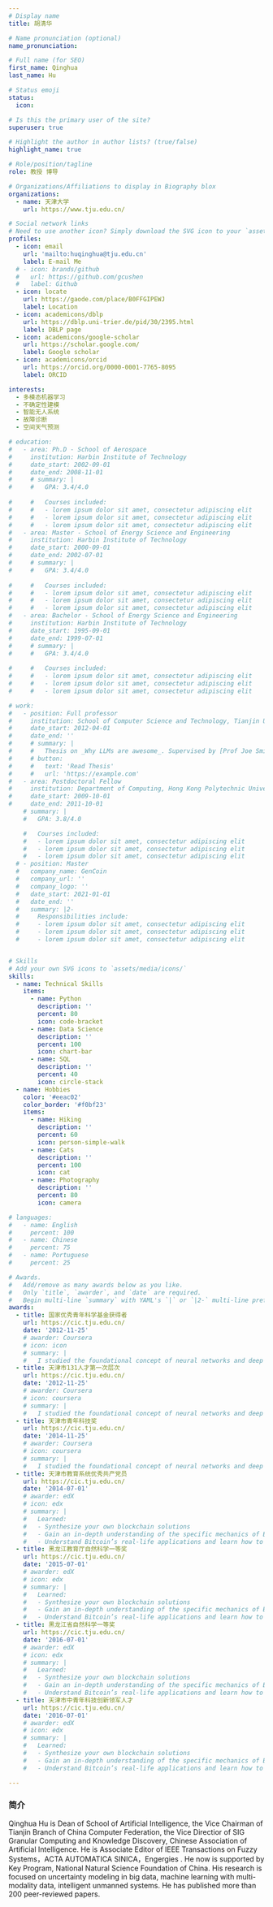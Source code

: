 ```yaml
---
# Display name
title: 胡清华

# Name pronunciation (optional)
name_pronunciation:

# Full name (for SEO)
first_name: Qinghua
last_name: Hu

# Status emoji
status:
  icon:

# Is this the primary user of the site?
superuser: true

# Highlight the author in author lists? (true/false)
highlight_name: true

# Role/position/tagline
role: 教授 博导

# Organizations/Affiliations to display in Biography blox
organizations:
  - name: 天津大学
    url: https://www.tju.edu.cn/

# Social network links
# Need to use another icon? Simply download the SVG icon to your `assets/media/icons/` folder.
profiles:
  - icon: email
    url: 'mailto:huqinghua@tju.edu.cn'
    label: E-mail Me
  # - icon: brands/github
  #   url: https://github.com/gcushen
  #   label: Github
  - icon: locate
    url: https://gaode.com/place/B0FFGIPEWJ
    label: Location
  - icon: academicons/dblp
    url: https://dblp.uni-trier.de/pid/30/2395.html
    label: DBLP page
  - icon: academicons/google-scholar
    url: https://scholar.google.com/
    label: Google scholar
  - icon: academicons/orcid
    url: https://orcid.org/0000-0001-7765-8095
    label: ORCID

interests:
  - 多模态机器学习
  - 不确定性建模
  - 智能无人系统
  - 故障诊断
  - 空间天气预测

# education:
#   - area: Ph.D - School of Aerospace
#     institution: Harbin Institute of Technology
#     date_start: 2002-09-01
#     date_end: 2008-11-01
#     # summary: |
#     #   GPA: 3.4/4.0
      
#     #   Courses included:
#     #   - lorem ipsum dolor sit amet, consectetur adipiscing elit
#     #   - lorem ipsum dolor sit amet, consectetur adipiscing elit
#     #   - lorem ipsum dolor sit amet, consectetur adipiscing elit
#   - area: Master - School of Energy Science and Engineering
#     institution: Harbin Institute of Technology
#     date_start: 2000-09-01
#     date_end: 2002-07-01
#     # summary: |
#     #   GPA: 3.4/4.0
      
#     #   Courses included:
#     #   - lorem ipsum dolor sit amet, consectetur adipiscing elit
#     #   - lorem ipsum dolor sit amet, consectetur adipiscing elit
#     #   - lorem ipsum dolor sit amet, consectetur adipiscing elit
#   - area: Bachelor - School of Energy Science and Engineering
#     institution: Harbin Institute of Technology
#     date_start: 1995-09-01
#     date_end: 1999-07-01
#     # summary: |
#     #   GPA: 3.4/4.0
      
#     #   Courses included:
#     #   - lorem ipsum dolor sit amet, consectetur adipiscing elit
#     #   - lorem ipsum dolor sit amet, consectetur adipiscing elit
#     #   - lorem ipsum dolor sit amet, consectetur adipiscing elit

# work:
#   - position: Full professor
#     institution: School of Computer Science and Technology, Tianjin University
#     date_start: 2012-04-01
#     date_end: ''
#     # summary: |
#     #   Thesis on _Why LLMs are awesome_. Supervised by [Prof Joe Smith](https://example.com). Presented papers at 5 IEEE conferences with the contributions being published in 2 Springer journals.
#     # button:
#     #   text: 'Read Thesis'
#     #   url: 'https://example.com'
#   - area: Postdoctoral Fellow
#     institution: Department of Computing, Hong Kong Polytechnic University
#     date_start: 2009-10-01
#     date_end: 2011-10-01
    # summary: |
    #   GPA: 3.8/4.0

    #   Courses included:
    #   - lorem ipsum dolor sit amet, consectetur adipiscing elit
    #   - lorem ipsum dolor sit amet, consectetur adipiscing elit
    #   - lorem ipsum dolor sit amet, consectetur adipiscing elit
  # - position: Master
  #   company_name: GenCoin
  #   company_url: ''
  #   company_logo: ''
  #   date_start: 2021-01-01
  #   date_end: ''
  #   summary: |2-
  #     Responsibilities include:
  #     - lorem ipsum dolor sit amet, consectetur adipiscing elit
  #     - lorem ipsum dolor sit amet, consectetur adipiscing elit
  #     - lorem ipsum dolor sit amet, consectetur adipiscing elit


# Skills
# Add your own SVG icons to `assets/media/icons/`
skills:
  - name: Technical Skills
    items:
      - name: Python
        description: ''
        percent: 80
        icon: code-bracket
      - name: Data Science
        description: ''
        percent: 100
        icon: chart-bar
      - name: SQL
        description: ''
        percent: 40
        icon: circle-stack
  - name: Hobbies
    color: '#eeac02'
    color_border: '#f0bf23'
    items:
      - name: Hiking
        description: ''
        percent: 60
        icon: person-simple-walk
      - name: Cats
        description: ''
        percent: 100
        icon: cat
      - name: Photography
        description: ''
        percent: 80
        icon: camera

# languages:
#   - name: English
#     percent: 100
#   - name: Chinese
#     percent: 75
#   - name: Portuguese
#     percent: 25

# Awards.
#   Add/remove as many awards below as you like.
#   Only `title`, `awarder`, and `date` are required.
#   Begin multi-line `summary` with YAML's `|` or `|2-` multi-line prefix and indent 2 spaces below.
awards:
  - title: 国家优秀青年科学基金获得者
    url: https://cic.tju.edu.cn/
    date: '2012-11-25'
    # awarder: Coursera
    # icon: icon
    # summary: |
    #   I studied the foundational concept of neural networks and deep learning. By the end, I was familiar with the significant technological trends driving the rise of deep learning; build, train, and apply fully connected deep neural networks; implement efficient (vectorized) neural networks; identify key parameters in a neural network’s architecture; and apply deep learning to your own applications.
  - title: 天津市131人才第一次层次
    url: https://cic.tju.edu.cn/
    date: '2012-11-25'
    # awarder: Coursera
    # icon: coursera
    # summary: |
    #   I studied the foundational concept of neural networks and deep learning. By the end, I was familiar with the significant technological trends driving the rise of deep learning; build, train, and apply fully connected deep neural networks; implement efficient (vectorized) neural networks; identify key parameters in a neural network’s architecture; and apply deep learning to your own applications.
  - title: 天津市青年科技奖
    url: https://cic.tju.edu.cn/
    date: '2014-11-25'
    # awarder: Coursera
    # icon: coursera
    # summary: |
    #   I studied the foundational concept of neural networks and deep learning. By the end, I was familiar with the significant technological trends driving the rise of deep learning; build, train, and apply fully connected deep neural networks; implement efficient (vectorized) neural networks; identify key parameters in a neural network’s architecture; and apply deep learning to your own applications.
  - title: 天津市教育系统优秀共产党员
    url: https://cic.tju.edu.cn/
    date: '2014-07-01'
    # awarder: edX
    # icon: edx
    # summary: |
    #   Learned:
    #   - Synthesize your own blockchain solutions
    #   - Gain an in-depth understanding of the specific mechanics of Bitcoin
    #   - Understand Bitcoin’s real-life applications and learn how to attack and destroy Bitcoin, Ethereum, smart contracts and Dapps, and alternatives to Bitcoin’s Proof-of-Work consensus algorithm
  - title: 黑龙江教育厅自然科学一等奖
    url: https://cic.tju.edu.cn/
    date: '2015-07-01'
    # awarder: edX
    # icon: edx
    # summary: |
    #   Learned:
    #   - Synthesize your own blockchain solutions
    #   - Gain an in-depth understanding of the specific mechanics of Bitcoin
    #   - Understand Bitcoin’s real-life applications and learn how to attack and destroy Bitcoin, Ethereum, smart contracts and Dapps, and alternatives to Bitcoin’s Proof-of-Work consensus algorithm
  - title: 黑龙江省自然科学一等奖
    url: https://cic.tju.edu.cn/
    date: '2016-07-01'
    # awarder: edX
    # icon: edx
    # summary: |
    #   Learned:
    #   - Synthesize your own blockchain solutions
    #   - Gain an in-depth understanding of the specific mechanics of Bitcoin
    #   - Understand Bitcoin’s real-life applications and learn how to attack and destroy Bitcoin, Ethereum, smart contracts and Dapps, and alternatives to Bitcoin’s Proof-of-Work consensus algorithm
  - title: 天津市中青年科技创新领军人才
    url: https://cic.tju.edu.cn/
    date: '2016-07-01'
    # awarder: edX
    # icon: edx
    # summary: |
    #   Learned:
    #   - Synthesize your own blockchain solutions
    #   - Gain an in-depth understanding of the specific mechanics of Bitcoin
    #   - Understand Bitcoin’s real-life applications and learn how to attack and destroy Bitcoin, Ethereum, smart contracts and Dapps, and alternatives to Bitcoin’s Proof-of-Work consensus algorithm

---
```


### **简介**
Qinghua Hu is Dean of School of Artificial Intelligence, the Vice Chairman of Tianjin Branch of China Computer Federation, the Vice Directior of SIG Granular Computing and Knowledge Discovery, Chinese Association of Artificial Intelligence. He is Associate Editor of IEEE Transactions on Fuzzy Systems，ACTA AUTOMATICA SINICA，Engergies . He now is supported by Key Program, National Natural Science Foundation of China. His research is focused on uncertainty modeling in big data, machine learning with multi-modality data, intelligent unmanned systems. He has published more than 200 peer-reviewed papers.
